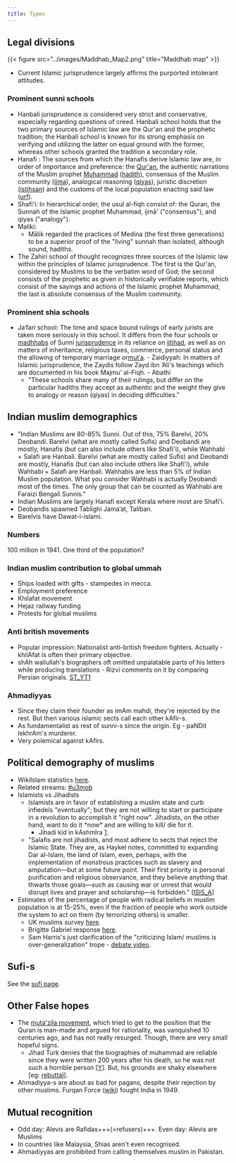 ```yaml
---
title: Types
---
```


## Legal divisions
{{< figure src="../images/Maddhab_Map2.png" title="Maddhab map" >}}

- Current Islamic jurisprudence largely affirms the purported intolerant attitudes.

### Prominent sunni schools

- Hanbali jurisprudence is considered very strict and conservative, especially regarding questions of creed. Hanbali school holds that the two primary sources of Islamic law are the Qur'an and the prophetic tradition; the Hanbali school is known for its strong emphasis on verifying and utilizing the latter on equal ground with the former, whereas other schools granted the tradition a secondary role.
- Hanafi : The sources from which the Hanafis derive Islamic law are, in order of importance and preference: the [Qur'an](http://en.wikipedia.org/wiki/Qur%27an), the authentic narrations of the Muslim prophet [Muhammad](http://en.wikipedia.org/wiki/Muhammad) ([hadith](http://en.wikipedia.org/wiki/Hadith)), consensus of the Muslim community ([ijma](http://en.wikipedia.org/wiki/Ijma)), analogical reasoning ([qiyas](http://en.wikipedia.org/wiki/Qiyas)), juristic discretion ([istihsan](http://en.wikipedia.org/wiki/Istihsan)) and the customs of the local population enacting said law ([urf](http://en.wikipedia.org/wiki/Urf)).
- Shafi'i: In hierarchical order, the usul al-fiqh consist of: the Quran, the Sunnah of the Islamic prophet Muhammad, ijmā' ("consensus"), and qiyas ("analogy").
- Maliki:
    -  Mālik regarded the practices of Medina (the first three generations) to be a superior proof of the "living" sunnah than isolated, although sound, hadiths.
- The Zahiri school of thought recognizes three sources of the Islamic law within the principles of Islamic jurisprudence. The first is the Qur'an, considered by Muslims to be the verbatim word of God; the second consists of the prophetic as given in historically verifiable reports, which consist of the sayings and actions of the Islamic prophet Muhammad; the last is absolute consensus of the Muslim community.

### Prominent shia schools

- Jaʿfari school: The time and space bound rulings of early jurists are taken more seriously in this school. It differs from the four schools or [madhhabs](http://en.wikipedia.org/wiki/Madhhab) of Sunni [jurisprudence](http://en.wikipedia.org/wiki/Fiqh) in its reliance on [ijtihad](http://en.wikipedia.org/wiki/Ijtihad), as well as on matters of inheritance, religious taxes, commerce, personal status and the allowing of temporary marriage or[mutʿa](http://en.wikipedia.org/wiki/Nikah_mut%E2%80%98ah).
        - Zaidiyyah: In matters of Islamic jurisprudence, the Zaydis follow Zayd ibn ’Ali's teachings which are documented in his book Majmu’ al-Fiqh.
        - Abathi
    - "These schools share many of their rulings, but differ on the particular hadiths they accept as authentic and the weight they give to analogy or reason (qiyas) in deciding difficulties."

## Indian muslim demographics
- "Indian Muslims are 80-85% Sunni. Out of this, 75% Barelvi, 20% Deobandi. Barelvi (what are mostly called Sufis) and Deobandi are mostly, Hanafis (but can also include others like Shafi'i), while Wahhabi + Salafi are Hanbali. Barelvi (what are mostly called Sufis) and Deobandi are mostly, Hanafis (but can also include others like Shafi'i), while Wahhabi + Salafi are Hanbali. Wahhabis are less than 5% of Indian Muslim population. What you consider Wahhabi is actually Deobandi most of the times. The only group that can be counted as Wahhabi are Faraizi Bengali Sunnis."
- Indian Muslims are largely Hanafi except Kerala where most are Shafi'i.
- Deobandis spawned Tablighi Jama’at, Taliban.
- Barelvis have Dawat-i-islami.

### Numbers
100 million in 1941. One third of the population?



### Indian muslim contribution to global ummah
- Ships loaded with gifts - stampedes in mecca.
- Employment preference
- Khilafat movement
- Hejaz railway funding
- Protests for global muslims

### Anti british movements
- Popular impression: Nationalist anti-british freedom fighters. Actually - khilAfat is often their primary objective.
- shAh waliullah's biographers oft omitted unpalatable parts of his letters while producing translations - Rizvi comments on it by comparing Persian originals. [ST_YT1](https://youtu.be/ia_puSJRxlI?t=3450)

### Ahmadiyyas
- Since they claim their founder as imAm mahdi, they're rejected by the rest. But then various islamic sects call each other kAfir-s.
- As fundamentalist as rest of sunni-s since the origin. Eg - paNDit lekhrAm's murderer.
- Very polemical against kAfirs.

## Political demography of muslims

- WikiIslam statistics [here](http://wikiislam.net/wiki/Muslim_Statistics).
- Related streams: [#u3mob](https://twitter.com/search?q=%23u3mob&f=live)
- Islamists vs Jihadists
    - Islamists are in favor of establishing a muslim state and curb infiedels "eventually"; but they are not willing to start or participate in a revolution to accomplish it "right now". Jihadists, on the other hand, want to do it \*now\* and are willing to kill/ die for it.
        - Jihadi kid in kAshmIra [1](https://www.youtube.com/watch?v=kgFPt1FqulE).
    - "Salafis are not jihadists, and most adhere to sects that reject the Islamic State. They are, as Haykel notes, committed to expanding Dar al-Islam, the land of Islam, even, perhaps, with the implementation of monstrous practices such as slavery and amputation—but at some future point. Their first priority is personal purification and religious observance, and they believe anything that thwarts those goals—such as causing war or unrest that would disrupt lives and prayer and scholarship—is forbidden." \[[ISIS_A](http://www.theatlantic.com/features/archive/2015/02/what-isis-really-wants/384980/)\]
- Estimates of the percentage of people with radical beliefs in muslim population is at 15-25%, even if the fraction of people who work outside the system to act on them (by terrorizing others) is smaller.
    - UK muslims survey [here](https://www.youtube.com/watch?v=xQcSvBsU-FM).
    - Brigitte Gabriel response [here](http://ozziesaffa.blogspot.com/2014/06/i-bet-she-regrets-asking-her-question.html).
    - Sam Harris's just clarification of the "criticizing Islam/ muslims is over-generalization" trope - [debate video](https://www.youtube.com/watch?v=lAob0bCWpv4#t=13).

## Sufi-s
See the [sufi page](../sufi/).

## Other False hopes

- The [muta'zila movement](http://en.wikipedia.org/wiki/Mu%27tazila), which tried to get to the position that the Quran is man-made and argued for rationality, was vanquished 10 centuries ago, and has not really resurged. Though, there are very small hopeful signs. 
    - Jihad Turk denies that the biographies of muhammad are reliable since they were written 200 years after his death, so he was not such a horrible person \[[Y](https://www.youtube.com/watch?v=9oLjMaIR0-k)\]. But, his grounds are shaky elsewhere \[eg: [rebuttal](http://www.familysecuritymatters.org/publications/detail/exclusive-local-imam-misleads-interfaith-groups)\].
- Ahmadiyya-s are about as bad for pagans, despite their rejection by other muslims. Furqan Force ([wiki](https://en.wikipedia.org/wiki/Furqan_Force)) fought India in 1949.

## Mutual recognition
- Odd day: Alevis are Rafidas+++(=refusers)+++. Even day: Alevis are Muslims
- In countries like Malaysia, Shias aren't even recognised.
- Ahmadiyyas are prohibited from calling themselves muslim in Pakistan.
